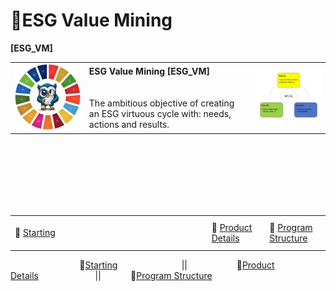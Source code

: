 # 🚧ESG Value Mining
<b>[ESG_VM]</b>
<table>
  <tr>
    <td><img src="OWL.jpg" alt="ESG" width="300"/></td>
    <td>
      <b>ESG Value Mining [ESG_VM]</b><br><br><br>
      The ambitious objective of creating an ESG virtuous cycle with: needs, actions and results.
    </td>
    <td><img src="VirtuousCycle.png" alt="Virtuous Cycle" width="300"/></td>
  </tr>
</table>

<div>
  <br/>
  <br/>
  <br/>
  <br/>
  <br/>
  <br/>
  <table style="margin-left: auto; margin-right: auto;">
    <tr>
      <td style="width:500px; height:50px;">🏁 <a href="https://avalcorp.github.io/ESG_VM/Product.html">Starting</a></td>
      <td style="width:100px; height:50px;">📓 <a href="https://avalcorp.github.io/ESG_VM/Product.html">Product Details</a></td>
      <td style="width:100px; height:50px;">🌳 <a href="https://avalcorp.github.io/ESG_VM/Program.html">Program Structure</a></td>
    </tr>
  </table>
</div>

&nbsp;&nbsp;&nbsp;&nbsp;&nbsp;&nbsp;&nbsp;&nbsp;&nbsp;&nbsp;&nbsp;&nbsp;&nbsp;&nbsp;&nbsp;&nbsp;&nbsp;&nbsp;&nbsp;&nbsp;&nbsp;&nbsp;&nbsp;&nbsp;&nbsp;&nbsp;&nbsp;&nbsp;🏁[Starting](https://avalcorp.github.io/ESG_VM/Product.html)&nbsp;&nbsp;&nbsp;&nbsp;&nbsp;&nbsp;&nbsp;&nbsp;&nbsp;&nbsp;&nbsp;&nbsp;&nbsp;&nbsp;&nbsp;&nbsp;&nbsp;&nbsp;&nbsp;&nbsp;&nbsp;&nbsp;&nbsp;&nbsp;&nbsp;&nbsp;||&nbsp;&nbsp;&nbsp;&nbsp;&nbsp;&nbsp;&nbsp;&nbsp;&nbsp;&nbsp;&nbsp;&nbsp;&nbsp;&nbsp;&nbsp;&nbsp;&nbsp;&nbsp;&nbsp;&nbsp;📓[Product Details](https://avalcorp.github.io/ESG_VM/Product.html)&nbsp;&nbsp;&nbsp;&nbsp;&nbsp;&nbsp;&nbsp;&nbsp;&nbsp;&nbsp;&nbsp;&nbsp;&nbsp;&nbsp;&nbsp;&nbsp;&nbsp;&nbsp;&nbsp;&nbsp;&nbsp;&nbsp;
||&nbsp;&nbsp;&nbsp;&nbsp;&nbsp;&nbsp;&nbsp;&nbsp;&nbsp;&nbsp;&nbsp;&nbsp;🌳[Program Structure](https://avalcorp.github.io/ESG_VM/Program.html)<br><br>
